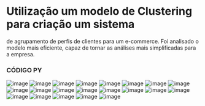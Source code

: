 # Utilização um modelo de Clustering para criação um sistema
de agrupamento de perfis de clientes para um e-commerce. Foi
analisado o modelo mais eficiente, capaz de tornar as análises mais
simplificadas para a empresa.

###           CÓDIGO PY        

![image](https://github.com/jrmuller27/modelo-de-analise-das-metricas-RFV/assets/162505736/303dc6d4-4369-420d-b24c-bc6e403c01fa)
![image](https://github.com/jrmuller27/modelo-de-analise-das-metricas-RFV/assets/162505736/359fe2ac-6902-48d4-b387-1b7b6f541ccd)
![image](https://github.com/jrmuller27/modelo-de-analise-das-metricas-RFV/assets/162505736/e2606d16-a115-4019-8dee-2d803ae548ed)
![image](https://github.com/jrmuller27/modelo-de-analise-das-metricas-RFV/assets/162505736/2241cb71-33d8-406f-83c2-b2a0f736921b)
![image](https://github.com/jrmuller27/modelo-de-analise-das-metricas-RFV/assets/162505736/2534ab2f-a75d-48ea-8b16-4305a81e2275)
![image](https://github.com/jrmuller27/modelo-de-analise-das-metricas-RFV/assets/162505736/c01712bc-5710-467b-ab9c-129b7c4520f5)
![image](https://github.com/jrmuller27/modelo-de-analise-das-metricas-RFV/assets/162505736/d9957476-1bd1-4962-81ea-cf13e9201e5b)
![image](https://github.com/jrmuller27/modelo-de-analise-das-metricas-RFV/assets/162505736/8b51bad2-9b96-4eeb-8c8e-b86ad01e32c7)
![image](https://github.com/jrmuller27/modelo-de-analise-das-metricas-RFV/assets/162505736/512f5e45-796f-46ac-bad8-f872951cc35a)
![image](https://github.com/jrmuller27/modelo-de-analise-das-metricas-RFV/assets/162505736/de992551-304f-4152-960b-50b435da7394)
![image](https://github.com/jrmuller27/modelo-de-analise-das-metricas-RFV/assets/162505736/b8b8ffd2-1a0a-4ab0-9107-70b3e29b4d81)
![image](https://github.com/jrmuller27/modelo-de-analise-das-metricas-RFV/assets/162505736/3973bf8d-3286-4e94-ab35-c3ffb230abd2)
![image](https://github.com/jrmuller27/modelo-de-analise-das-metricas-RFV/assets/162505736/749095e4-a6c0-4771-8865-e45da3697aef)
![image](https://github.com/jrmuller27/modelo-de-analise-das-metricas-RFV/assets/162505736/4b650615-41a4-465a-97e8-4a0d6ffea6cb)
![image](https://github.com/jrmuller27/modelo-de-analise-das-metricas-RFV/assets/162505736/3388ae6c-995b-4b96-8195-449190aa800f)
![image](https://github.com/jrmuller27/modelo-de-analise-das-metricas-RFV/assets/162505736/ffeafb2d-e59f-4a75-8881-3cd9ffd3df7c)
![image](https://github.com/jrmuller27/modelo-de-analise-das-metricas-RFV/assets/162505736/db854e58-5425-4b2d-8c06-7a61835e8b76)
![image](https://github.com/jrmuller27/modelo-de-analise-das-metricas-RFV/assets/162505736/98725eff-25a0-4b11-a692-259d4cb5fb9f)
![image](https://github.com/jrmuller27/modelo-de-analise-das-metricas-RFV/assets/162505736/9f50cbbc-b507-4a8e-83d9-6fcb7c1469d0)
![image](https://github.com/jrmuller27/modelo-de-analise-das-metricas-RFV/assets/162505736/c3b9bde2-c1ba-4fcc-9536-b57febecb26b)
![image](https://github.com/jrmuller27/modelo-de-analise-das-metricas-RFV/assets/162505736/453d4088-d705-4e31-84d7-26e94d561d2c)
